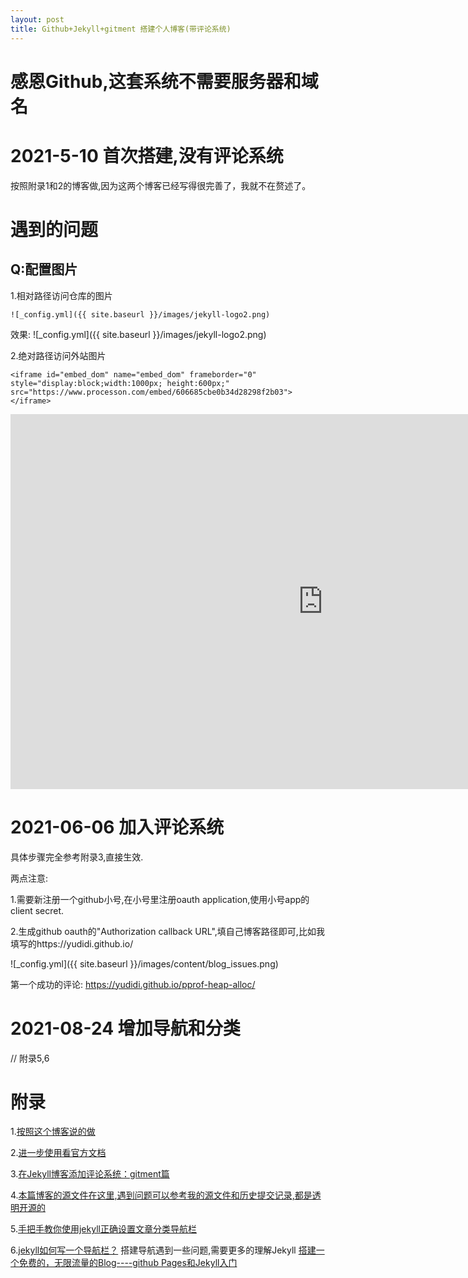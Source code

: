 ```yaml
---
layout: post
title: Github+Jekyll+gitment 搭建个人博客(带评论系统)
---
```

# 感恩Github,这套系统不需要服务器和域名

# 2021-5-10 首次搭建,没有评论系统
按照附录1和2的博客做,因为这两个博客已经写得很完善了，我就不在赘述了。

# 遇到的问题
## Q:配置图片
1.相对路径访问仓库的图片
```
![_config.yml]({{ site.baseurl }}/images/jekyll-logo2.png)
```
效果:
![_config.yml]({{ site.baseurl }}/images/jekyll-logo2.png)

2.绝对路径访问外站图片

```
<iframe id="embed_dom" name="embed_dom" frameborder="0" style="display:block;width:1000px; height:600px;" src="https://www.processon.com/embed/606685cbe0b34d28298f2b03"></iframe>
```

<iframe id="embed_dom" name="embed_dom" frameborder="0" style="display:block;width:1000px; height:600px;" src="https://www.processon.com/embed/606685cbe0b34d28298f2b03"></iframe>

# 2021-06-06 加入评论系统
具体步骤完全参考附录3,直接生效.

两点注意:

1.需要新注册一个github小号,在小号里注册oauth application,使用小号app的client secret.

2.生成github oauth的"Authorization callback URL",填自己博客路径即可,比如我填写的https://yudidi.github.io/

![_config.yml]({{ site.baseurl }}/images/content/blog_issues.png)

第一个成功的评论:
https://yudidi.github.io/pprof-heap-alloc/

# 2021-08-24 增加导航和分类
// 附录5,6

# 附录
1.[按照这个博客说的做](https://www.jianshu.com/p/95646037acdc/)

2.[进一步使用看官方文档](https://jekyllrb.com/docs/posts/)

3.[在Jekyll博客添加评论系统：gitment篇](https://jacobpan3g.github.io/cn/2017/07/17/gitment-in-jekyll/#2-%E5%9C%A8jekyll%E5%8D%9A%E5%AE%A2%E8%B0%83%E7%94%A8gitment)

4.[本篇博客的源文件在这里,遇到问题可以参考我的源文件和历史提交记录,都是透明开源的](https://github.com/yudidi/yudidi.github.io/blob/master/_posts/2021-5-10-Hello-World.md)

5.[手把手教你使用jekyll正确设置文章分类导航栏](http://yaolingxin.gitee.io/lingxin_jekyll/%E5%AD%A6%E4%B9%A0%E7%AC%94%E8%AE%B0/2019/07/02/%E5%AD%A6%E4%B9%A0%E7%AC%94%E8%AE%B0-jekyll.html)

6.[jekyll如何写一个导航栏？](https://www.zhihu.com/question/304995960)
搭建导航遇到一些问题,需要更多的理解Jekyll
[搭建一个免费的，无限流量的Blog----github Pages和Jekyll入门](http://www.ruanyifeng.com/blog/2012/08/blogging_with_jekyll.html)